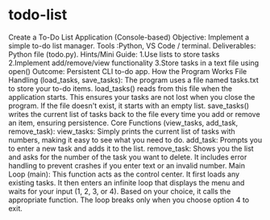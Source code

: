 # todo-list
Create a To-Do List Application (Console-based) Objective: Implement a simple to-do list manager. Tools :Python, VS Code / terminal. Deliverables: Python file (todo.py). Hints/Mini Guide: 1.Use lists to store tasks 2.Implement add/remove/view functionality 3.Store tasks in a text file using open() Outcome: Persistent CLI to-do app.
How the Program Works
File Handling (load_tasks, save_tasks):
The program uses a file named tasks.txt to store your to-do items.
load_tasks() reads from this file when the application starts. This ensures your tasks are not lost when you close the program. If the file doesn't exist, it starts with an empty list.
save_tasks() writes the current list of tasks back to the file every time you add or remove an item, ensuring persistence.
Core Functions (view_tasks, add_task, remove_task):
view_tasks: Simply prints the current list of tasks with numbers, making it easy to see what you need to do.
add_task: Prompts you to enter a new task and adds it to the list.
remove_task: Shows you the list and asks for the number of the task you want to delete. It includes error handling to prevent crashes if you enter text or an invalid number.
Main Loop (main):
This function acts as the control center. It first loads any existing tasks.
It then enters an infinite loop that displays the menu and waits for your input (1, 2, 3, or 4).
Based on your choice, it calls the appropriate function. The loop breaks only when you choose option 4 to exit.
